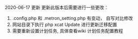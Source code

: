 2020-06-17 更新
更新此版本后需要进行一些更改：
1. .config.php 和 .metron_setting.php 有变动， 自写对比修改
2. 网站目录下执行  php xcat Update 进行更新迁移配置
3. 需要重新设置计划任务, 具体查看wiki 计划任务配置教程
